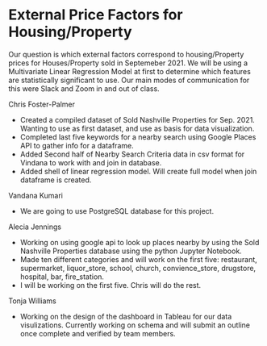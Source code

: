 # External Price Factors for Housing/Property
Our question is which external factors correspond to housing/Property prices for Houses/Property sold in Septemeber 2021.
We will  be using a Multivariate Linear Regression Model at first to determine which features are statistically significant to use.
Our main modes of communication for this were Slack and Zoom in and out of class.


Chris Foster-Palmer
- Created a compiled dataset of Sold Nashville Properties for Sep. 2021. Wanting to use as first dataset, and use as basis for data visualization.
- Completed last five keywords for a nearby search using Google Places API to gather info for a dataframe.
- Added Second half of Nearby Search Criteria data in csv format for Vindana to work with and join in database.
- Added shell of linear regression model. Will create full model when join dataframe is created.

Vandana Kumari
- We are going to use PostgreSQL database for this project.

Alecia Jennings
- Working on using google api to look up places nearby by using the Sold Nashville Properties database using the python Jupyter Notebook.
- Made ten different categories and will work on the first five: restaurant, supermarket, liquor_store, school, church, convience_store, drugstore, hospital, bar, fire_station.
- I will be working on the first five.  Chris will do the rest.

Tonja Williams
- Working on the design of the dashboard in Tableau for our data visulizations. Currently working on schema and will submit an outline once complete and verified by team members.

